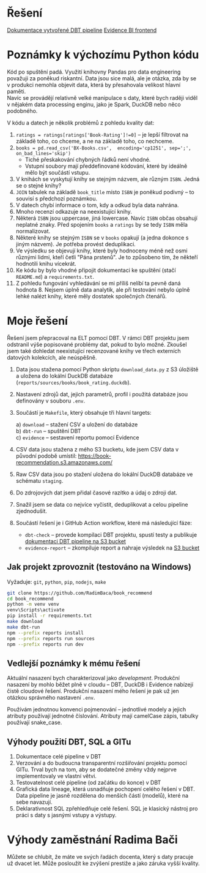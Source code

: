 # Řešení

[Dokumentace vytvořené DBT pipeline](http://book-recommend-dbt-doc.s3-website.eu-north-1.amazonaws.com)
[Evidence BI frontend](http://book-recommend.s3-website.eu-north-1.amazonaws.com)

# Poznámky k výchozímu Python kódu

Kód po spuštění padá. Využití knihovny Pandas pro data engineering považuji za poněkud riskantní. Data jsou sice malá, ale je otázka, zda by se v produkci nemohla objevit data, která by přesahovala velikost hlavní paměti.  
Navíc se provádějí relativně velké manipulace s daty, které bych raději viděl v nějakém data processing enginu, jako je Spark, DuckDB nebo něco podobného.

V kódu a datech je několik problémů z pohledu kvality dat:
1. `ratings = ratings[ratings['Book-Rating']!=0]` – je lepší filtrovat na základě toho, co chceme, a ne na základě toho, co nechceme.
2. `books = pd.read_csv('BX-Books.csv',  encoding='cp1251', sep=';', on_bad_lines='skip')`  
    - Tiché přeskakování chybných řádků není vhodné.  
    - Vstupní soubory mají předdefinované kódování, které by ideálně mělo být součástí vstupu.
3. V knihách se vyskytují knihy se stejným názvem, ale různým `ISBN`. Jedná se o stejné knihy?
4. `JOIN` tabulek na základě `book_title` místo `ISBN` je poněkud podivný – to souvisí s předchozí poznámkou.
5. V datech chybí informace o tom, kdy a odkud byla data nahrána.
6. Mnoho recenzí odkazuje na neexistující knihy.
7. Některá `ISBN` jsou uppercase, jiná lowercase. Navíc `ISBN` občas obsahují neplatné znaky. Před spojením `books` a `ratings` by se tedy `ISBN` měla normalizovat.
8. Některé knihy se stejným `ISBN` se v `books` opakují (a jedna dokonce s jiným názvem). Je potřeba provést deduplikaci.
9. Ve výsledku se objevují knihy, které byly hodnoceny méně než osmi různými lidmi, kteří četli "Pána prstenů". Je to způsobeno tím, že někteří hodnotili knihu vícekrát.
10. Ke kódu by bylo vhodné připojit dokumentaci ke spuštění (stačí `README.md`) a `requirements.txt`.
11. Z pohledu fungování vyhledávání se mi příliš nelíbí ta pevně daná hodnota 8. Nejsem úplně data analytik, ale při testování nebylo úplně lehké nalézt knihy, které měly dostatek společných čtenářů. 

# Moje řešení

Řešení jsem přepracoval na ELT pomocí DBT. V rámci DBT projektu jsem odstranil výše popisované problémy dat, pokud to bylo možné. Zkoušel jsem také dohledat neexistující recenzované knihy ve třech externích datových kolekcích, ale neúspěšně.

1. Data jsou stažena pomocí Python skriptu `download_data.py` z S3 úložiště a uložena do lokální DuckDB databáze (`reports/sources/books/book_rating.duckdb`).
2. Nastavení zdrojů dat, jejich parametrů, profil i použitá databáze jsou definovány v souboru `.env`.
3. Součástí je `Makefile`, který obsahuje tři hlavní targets:

    a) `download` – stažení CSV a uložení do databáze  
    b) `dbt-run` – spuštění DBT  
    c) `evidence` – sestavení reportu pomocí Evidence
4. CSV data jsou stažena z mého S3 bucketu, kde jsem CSV data v původní podobě umístil: https://book-recommendation.s3.amazonaws.com/
5. Raw CSV data jsou po stažení uložena do lokální DuckDB databáze ve schématu `staging`.
6. Do zdrojových dat jsem přidal časové razítko a údaj o zdroji dat.
7. Snažil jsem se data co nejvíce vyčistit, deduplikovat a celou pipeline zjednodušit.
8. Součástí řešení je i GitHub Action workflow, které má následující fáze:
    - `dbt-check` – provede kompilaci DBT projektu, spustí testy a publikuje [dokumentaci DBT pipeline na S3 bucket](http://book-recommend-dbt-doc.s3-website.eu-north-1.amazonaws.com)
    - `evidence-report` – zkompiluje report a nahraje výsledek na [S3 bucket](http://book-recommend.s3-website.eu-north-1.amazonaws.com)

## Jak projekt zprovoznit (testováno na Windows)

Vyžaduje: `git`, `python`, `pip`, `nodejs`, `make`

```bash
git clone https://github.com/RadimBaca/book_recommend
cd book_recommend
python -m venv venv
venv\Scripts\activate
pip install -r requirements.txt
make download
make dbt-run
npm --prefix reports install
npm --prefix reports run sources
npm --prefix reports run dev
```

## Vedlejší poznámky k mému řešení

Aktuální nasazení bych charakterizoval jako *development*. Produkční nasazení by mohlo běžet plně v cloudu – DBT, DuckDB i Evidence nabízejí čistě cloudové řešení. Produkční nasazení mého řešení je pak už jen otázkou správného nastavení `.env`.

Používám jednotnou konvenci pojmenování – jednotlivé modely a jejich atributy používají jednotné číslování. Atributy mají camelCase zápis, tabulky používají snake_case.

## Výhody použití DBT, SQL a GITu

1. Dokumentace celé pipeline v DBT
2. Verzování a do budoucna transparentní rozšiřování projektu pomocí GITu. Trval bych na tom, aby se dodatečné změny vždy nejprve implementovaly ve vlastní větvi.
3. Testovatelnost celé pipeline (od začátku do konce) v DBT
4. Grafická data lineage, která usnadňuje pochopení celého řešení v DBT. Data pipeline je jasně rozdělena do menších částí (modelů), které na sebe navazují.
5. Deklarativnost SQL zpřehledňuje celé řešení. SQL je klasický nástroj pro práci s daty s jasnými vstupy a výstupy.

# Výhody zaměstnání Radima Bači

Můžete se chlubit, že máte ve svých řadách docenta, který s daty pracuje už dvacet let. Může posloužit ke zvýšení prestiže a jako záruka vyšší kvality.
